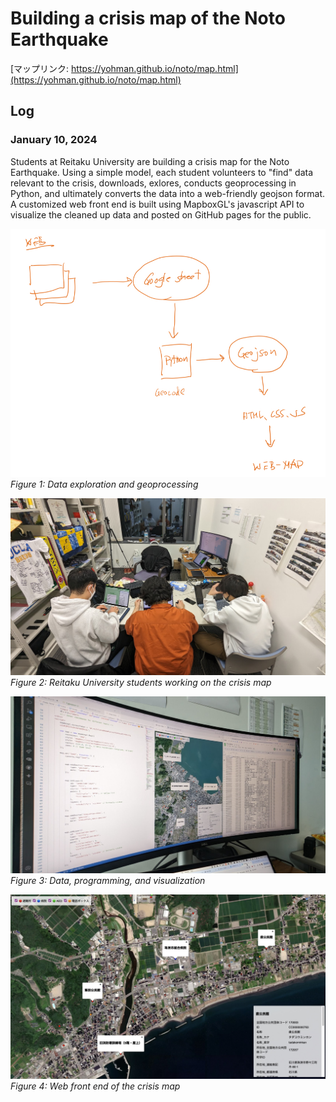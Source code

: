 # Building a crisis map of the Noto Earthquake 


[マップリンク: https://yohman.github.io/noto/map.html](https://yohman.github.io/noto/map.html)


## Log

### January 10, 2024

Students at Reitaku University are building a crisis map for the Noto Earthquake. Using a simple model, each student volunteers to "find" data relevant to the crisis, downloads, exlores, conducts geoprocessing in Python, and ultimately converts the data into a web-friendly geojson format. A customized web front end is built using MapboxGL's javascript API to visualize the cleaned up data and posted on GitHub pages for the public. 



![Alt text](images/process.jpg)
*Figure 1: Data exploration and geoprocessing*

![Alt text](images/lab1.jpg)
*Figure 2: Reitaku University students working on the crisis map*


![Alt text](images/lab2.jpg)
*Figure 3: Data, programming, and visualization*

![Alt text](images/web1.jpg)
*Figure 4: Web front end of the crisis map*
